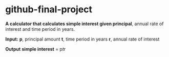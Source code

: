 # github-final-project
<strong>A calculator that calculates simple interest given principal</strong>, annual rate of interest and time period in years.

<strong>Input:</strong>
<strong>p</strong>, principal amount
<strong>t</strong>, time period in years
<strong>r</strong>, annual rate of interest

<strong>Output</strong>
<strong>simple interest</strong> = p*t*r
